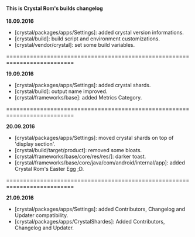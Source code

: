 #### This is Crystal Rom's builds changelog

**18.09.2016**
* [crystal/packages/apps/Settings]: added crystal version informations.
* [crystal/build]: build script and environment customizations.
* [crystal/vendor/crystal]: set some build variables.

==========================================================================

**19.09.2016**
* [crystal/packages/apps/Settings]: added crystal shards.
* [crystal/build]: output name improved.
* [crystal/frameworks/base]: added Metrics Category.

==========================================================================

**20.09.2016**
* [crystal/packages/apps/Settings]: moved crystal shards on top of 'display section'.
* [crystal/build/target/product]: removed some bloats.
* [crystal/frameworks/base/core/res/res/]: darker toast.
* [crystal/frameworks/base/core/java/com/android/internal/app]: added Crystal Rom's Easter Egg ;D.

==========================================================================

**21.09.2016**
* [crystal/packages/apps/Settings]: added Contributors, Changelog and Updater compatibility.
* [crystal/packages/apps/CrystalShardes]: Added Contributors, Changelog and Updater.

